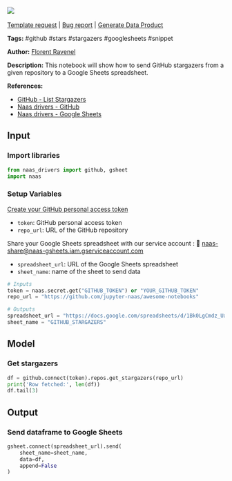 <a href="https://app.naas.ai/user-redirect/naas/downloader?url=https://raw.githubusercontent.com/jupyter-naas/awesome-notebooks/master/GitHub/GitHub_Send_stargazers_to_Google_Sheets.ipynb" target="_parent"><img src="https://naasai-public.s3.eu-west-3.amazonaws.com/open_in_naas.svg"/></a><br><br><a href="https://github.com/jupyter-naas/awesome-notebooks/issues/new?assignees=&labels=&template=template-request.md&title=Tool+-+Action+of+the+notebook+">Template request</a> | <a href="https://github.com/jupyter-naas/awesome-notebooks/issues/new?assignees=&labels=bug&template=bug_report.md&title=GitHub+-+Send+stargazers+to+Google+Sheets:+Error+short+description">Bug report</a> | <a href="https://app.naas.ai/user-redirect/naas/downloader?url=https://raw.githubusercontent.com/jupyter-naas/awesome-notebooks/master/Naas/Naas_Start_data_product.ipynb" target="_parent">Generate Data Product</a>

**Tags:** #github #stars #stargazers #googlesheets #snippet

**Author:** [Florent Ravenel](https://www.linkedin.com/in/florent-ravenel/)

**Description:** This notebook will show how to send GitHub stargazers from a given repository to a Google Sheets spreadsheet.

**References:**
- [GitHub - List Stargazers](https://docs.github.com/en/rest/activity/starring?apiVersion=2022-11-28#list-stargazers)
- [Naas drivers - GitHub](https://github.com/jupyter-naas/drivers/blob/main/naas_drivers/tools/github.py)
- [Naas drivers - Google Sheets](https://github.com/jupyter-naas/drivers/blob/main/naas_drivers/tools/gsheet.py)

## Input

### Import libraries


```python
from naas_drivers import github, gsheet
import naas
```

### Setup Variables
[Create your GitHub personal access token](https://github.com/settings/tokens)
- `token`: GitHub personal access token
- `repo_url`: URL of the GitHub repository

Share your Google Sheets spreadsheet with our service account : 🔗 naas-share@naas-gsheets.iam.gserviceaccount.com
- `spreadsheet_url`: URL of the Google Sheets spreadsheet
- `sheet_name`: name of the sheet to send data


```python
# Inputs
token = naas.secret.get("GITHUB_TOKEN") or "YOUR_GITHUB_TOKEN"
repo_url = "https://github.com/jupyter-naas/awesome-notebooks"

# Outputs
spreadsheet_url = "https://docs.google.com/spreadsheets/d/1Bk0LgCmdz_Uxxxxxxxxxxxx/edit#gid=0"
sheet_name = "GITHUB_STARGAZERS"
```

## Model

### Get stargazers


```python
df = github.connect(token).repos.get_stargazers(repo_url)
print('Row fetched:', len(df))
df.tail(3)
```

## Output

### Send dataframe to Google Sheets


```python
gsheet.connect(spreadsheet_url).send(
    sheet_name=sheet_name,
    data=df,
    append=False
)
```
